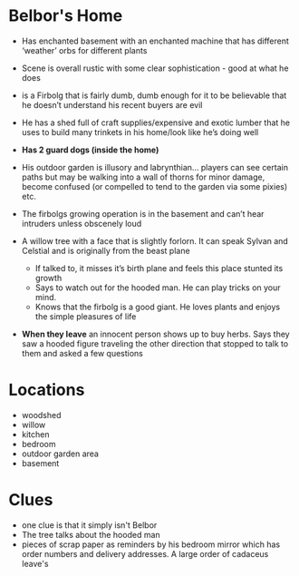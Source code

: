 # Belbor's Home

- Has enchanted basement with an enchanted machine that has different ‘weather’ orbs for different plants
- Scene is overall rustic with some clear sophistication - good at what he does
- is a Firbolg that is fairly dumb, dumb enough for it to be believable that he doesn’t understand his recent buyers are evil
- He has a shed full of craft supplies/expensive and exotic lumber that he uses to build many trinkets in his home/look like he’s doing well
- **Has 2 guard dogs (inside the home)**
- His outdoor garden is illusory and labrynthian… players can see certain paths but may be walking into a wall of thorns for minor damage, become confused (or compelled to tend to the garden via some pixies) etc.
- The firbolgs growing operation is in the basement and can’t hear intruders unless obscenely loud
- A willow tree with a face that is slightly forlorn. It can speak Sylvan and Celstial and is originally from the beast plane
    - If talked to, it misses it’s birth plane and feels this place stunted its growth
    - Says to watch out for the hooded man. He can play tricks on your mind.
    - Knows that the firbolg is a good giant. He loves plants and enjoys the simple pleasures of life

- **When they leave** an innocent person shows up to buy herbs. Says they saw a hooded figure traveling the other direction that stopped to talk to them and asked a few questions

# Locations
- woodshed
- willow
- kitchen
- bedroom
- outdoor garden area
- basement

# Clues

- one clue is that it simply isn't Belbor
- The tree talks about the hooded man
- pieces of scrap paper as reminders by his bedroom mirror which has order numbers and delivery addresses. A large order of cadaceus leave's